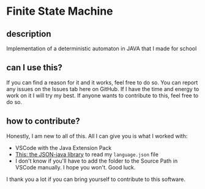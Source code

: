 # Finite State Machine
## description
Implementation of a deterministic automaton in JAVA that I made for school
## can I use this?
If you can find a reason for it and it works, feel free to do so. You can report any issues on the Issues tab here on GitHub. If I have the time and energy to work on it I will try my best. If anyone wants to contribute to this, feel free to do so.
## how to contribute?
Honestly, I am new to all of this. All I can give you is what I worked with:

- VSCode with the Java Extension Pack
- [This: the JSON-java library](https://github.com/stleary/JSON-java) to read my `language.json` file
- I don't know if you'll have to add the folder to the Source Path in VSCode manually. I hope you won't. Good luck.

I thank you a lot if you can bring yourself to contribute to this software.